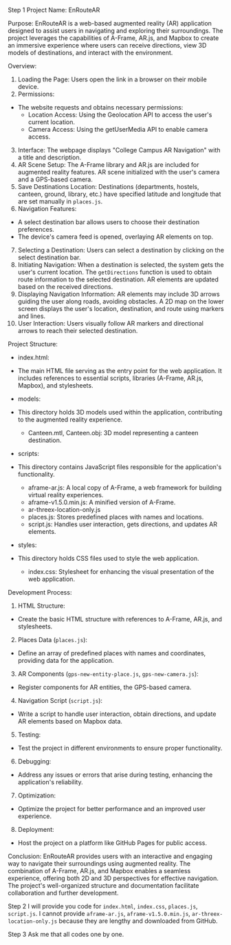 Step 1
Project Name: EnRouteAR

Purpose:
EnRouteAR is a web-based augmented reality (AR) application designed to assist users in navigating and exploring their surroundings. The project leverages the capabilities of A-Frame, AR.js, and Mapbox to create an immersive experience where users can receive directions, view 3D models of destinations, and interact with the environment.

Overview: 
1.  Loading the Page:  Users open the link in a browser on their mobile device.
2.  Permissions: 
   - The website requests and obtains necessary permissions:
     - Location Access: Using the Geolocation API to access the user's current location.
     - Camera Access: Using the getUserMedia API to enable camera access.
3.  Interface:  The webpage displays "College Campus AR Navigation" with a title and description.
4.  AR Scene Setup:  The A-Frame library and AR.js are included for augmented reality features. AR scene initialized with the user's camera and a GPS-based camera.
5.  Save Destinations Location:  Destinations (departments, hostels, canteen, ground, library, etc.) have specified latitude and longitude that are set manually in `places.js`.
6.  Navigation Features: 
   - A select destination bar allows users to choose their destination preferences.
   - The device's camera feed is opened, overlaying AR elements on top.
7.  Selecting a Destination:  Users can select a destination by clicking on the select destination bar.
8.  Initiating Navigation:  When a destination is selected, the system gets the user's current location. The `getDirections` function is used to obtain route information to the selected destination. AR elements are updated based on the received directions.
9.  Displaying Navigation Information:  AR elements may include 3D arrows guiding the user along roads, avoiding obstacles. A 2D map on the lower screen displays the user's location, destination, and route using markers and lines.
10.  User Interaction:  Users visually follow AR markers and directional arrows to reach their selected destination.

Project Structure:

-  index.html: 
  - The main HTML file serving as the entry point for the web application. It includes references to essential scripts, libraries (A-Frame, AR.js, Mapbox), and stylesheets.

-  models: 
  - This directory holds 3D models used within the application, contributing to the augmented reality experience.
    -  Canteen.mtl, Canteen.obj:  3D model representing a canteen destination.
    
-  scripts: 
  - This directory contains JavaScript files responsible for the application's functionality.
    -  aframe-ar.js:  A local copy of A-Frame, a web framework for building virtual reality experiences.
    -  aframe-v1.5.0.min.js:  A minified version of A-Frame.
    -  ar-threex-location-only.js
    -  places.js:  Stores predefined places with names and locations.
    -  script.js:  Handles user interaction, gets directions, and updates AR elements.

-  styles: 
  - This directory holds CSS files used to style the web application.
    -  index.css:  Stylesheet for enhancing the visual presentation of the web application.

Development Process:

1.  HTML Structure: 
   - Create the basic HTML structure with references to A-Frame, AR.js, and stylesheets.

2.  Places Data (`places.js`): 
   - Define an array of predefined places with names and coordinates, providing data for the application.

3.  AR Components (`gps-new-entity-place.js`, `gps-new-camera.js`): 
   - Register components for AR entities, the GPS-based camera.

4.  Navigation Script (`script.js`): 
   - Write a script to handle user interaction, obtain directions, and update AR elements based on Mapbox data.

5.  Testing: 
   - Test the project in different environments to ensure proper functionality.

6.  Debugging: 
   - Address any issues or errors that arise during testing, enhancing the application's reliability.

7.  Optimization: 
   - Optimize the project for better performance and an improved user experience.

8.  Deployment: 
   - Host the project on a platform like GitHub Pages for public access.

Conclusion:
EnRouteAR provides users with an interactive and engaging way to navigate their surroundings using augmented reality. The combination of A-Frame, AR.js, and Mapbox enables a seamless experience, offering both 2D and 3D perspectives for effective navigation. The project's well-organized structure and documentation facilitate collaboration and further development.

Step 2
I will provide you code for `index.html`, `index.css`, `places.js`, `script.js`. I cannot provide `aframe-ar.js`, `aframe-v1.5.0.min.js`, `ar-threex-location-only.js` because they are lengthy and downloaded from GitHub.

Step 3
Ask me that all codes one by one.